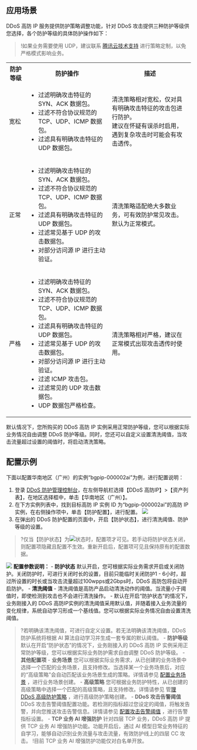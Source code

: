 ## 应用场景
DDoS 高防 IP 服务提供防护策略调整功能，针对 DDoS 攻击提供三种防护等级供您选择，各个防护等级的具体防护操作如下：
>!如果业务需要使用 UDP，建议联系 [腾讯云技术支持](https://cloud.tencent.com/about/connect) 进行策略定制，以免严格模式影响业务。

<table>
    <tr>
        <th>防护等级</th>
        <th>防护操作</th>
				<th>描述</th>
    </tr>
    <tr>
        <td>宽松</td>
        <td><ul><li>过滤明确攻击特征的 SYN、ACK 数据包。</li>
                     <li>过滤不符合协议规范的 TCP、UDP、ICMP 数据包。</li>
                     <li>过滤具有明确攻击特征的 UDP 数据包。</li></ul></td>
				<td>清洗策略相对宽松，仅对具有明确攻击特征的攻击包进行防护。<br/>建议在怀疑有误杀时启用，遇到复杂攻击时可能会有攻击透传。</td>
    </tr>
    <tr>
        <td>正常</td>
        <td><ul><li>过滤明确攻击特征的 SYN、ACK 数据包。</li>
                     <li>过滤不符合协议规范的 TCP、UDP、ICMP 数据包。</li>
                     <li>过滤具有明确攻击特征的 UDP 数据包。</li>
                     <li>过滤常见基于 UDP 的攻击数据包。</li>
                     <li>对部分访问源 IP 进行主动验证。</li></ul></td>
				<td>清洗策略适配绝大多数业务，可有效防护常见攻击。<br/>默认为正常模式。</td>
    </tr> 
		<tr>
        <td>严格</td>
        <td><ul><li>过滤明确攻击特征的 SYN、ACK 数据包。</li>
                     <li>过滤不符合协议规范的 TCP、UDP、ICMP 数据包。</li>
                     <li>过滤具有明确攻击特征的 UDP 数据包。</li>
                     <li>过滤常见基于 UDP 的攻击数据包。</li>
                     <li>对部分访问源 IP 进行主动验证。</li>
                     <li>过滤 ICMP 攻击包。</li>
                     <li>过滤常见的 UDP 攻击数据包。</li>
                     <li>UDP 数据包严格检查。</li></ul></td>
				<td>清洗策略相对严格，建议在正常模式出现攻击透传时使用。</td>
    </tr>
</table>
默认情况下，您所购买的 DDoS 高防 IP 实例采用正常防护等级，您可以根据实际业务情况自由调整 DDoS 防护等级。同时，您还可以自定义设置清洗阈值，当攻击流量超过设置的阈值时，将启动清洗策略。

## 配置示例
下面以配置华南地区（广州）的实例“bgpip-000002ai”为例，进行配置说明：
1. 登录 [DDoS 防护管理控制台](https://console.cloud.tencent.com/dayu/overview)，在左侧导航栏选择【DDoS 高防IP】>【资产列表】，在地区选择框中，单击【华南地区（广州）】。
2. 在下方实例列表中，找到目标高防 IP 实例 ID 为“bgpip-000002ai”的高防 IP 实例，在右侧操作项中，单击【防护配置】，进行配置。
![](https://main.qcloudimg.com/raw/93fe8744fae55756613bcbfb73d81628.png)
3. 在弹出的 DDoS 防护配置的页面中，开启【防护状态】，进行清洗阈值、防护等级的设置。
>?仅当【防护状态】为<img src="https://main.qcloudimg.com/raw/9f12e685bdc6e7269f8b6d56932972e5.png"  style="margin:0;">状态时，配置项才可见。若手动将防护状态关闭，则配置项隐藏且配置不生效。重新开启后，配置项可见且保持原有的配置数据。
>
![](https://main.qcloudimg.com/raw/c321e721c71e98f2aa044797453f07d5.png)
**配置参数说明：**
	- **防护状态**
    默认开启，您可根据实际业务需求开启或关闭防护。关闭防护时，可进行关闭时长的设置，目前只能临时关闭防护1 - 6小时，超过所设置的时长或当攻击流量超过100wpps或2Gbps时，DDoS 高防包将自动开启防护。
	- **清洗阈值**
		- 清洗阈值是高防产品启动清洗动作的阈值。当流量小于阈值时，即使检测到攻击也不会进行清洗操作。
		- 默认在开启“防护状态”的情况下，业务刚接入的 DDoS 高防IP实例的清洗阈值采用默认值，并随着接入业务流量的变化规律，系统自动学习形成一个基线值。您可以根据实际业务情况自由设置清洗阈值。
   >?若明确该清洗阈值，可进行自定义设置。若无法明确该清洗阈值，DDoS 防护系统将根据 AI 算法自动学习并生成一套专属的默认阈值。
	- **防护等级**
默认在开启“防护状态”的情况下，业务刚接入的 DDoS 高防 IP 实例采用正常防护等级，您可以根据实际业务防护需求自由调整 DDoS 防护等级。
	- **其他配置项**
		- **业务场景**
      您可以根据实际业务需求，从已创建的业务场景中选择一个匹配的业务场景，且支持修改。当选择某一个业务场景后，对应的“高级策略”会自动匹配该业务场景生成的策略。详情请参见 [配置业务场景](https://cloud.tencent.com/document/product/1014/35902) ，进行业务场景创建。
		- **高级策略**
      您可根据业务防护特性，从已创建的高级策略中选择一个匹配的高级策略，且支持修改。详情请参见 管[理 DDoS 高级防护策略](https://cloud.tencent.com/document/product/1014/31117) ，进行高级防护策略创建。
		- **DDoS 攻击告警阈值**
   DDoS 攻击告警阈值配置功能。若检测的指标超过您设定的阈值，将触发告警，并向您推送攻击告警信息。详情请参见 [配置攻击告警阈值](https://cloud.tencent.com/document/product/1014/37245) ，进行告警指标设置。
		- **TCP 业务 AI 增强防护**
      针对四层 TCP 业务，DDoS 高防 IP 提供 TCP 业务 AI 增强防护功能。功能开启后，通过 AI 模型日常业务特征的自学习，能够自动识别业务流量与攻击流量，有效防护线上的四层 CC 攻击。
   >!目前 TCP 业务 AI 增强防护功能仅对白名单开放。
